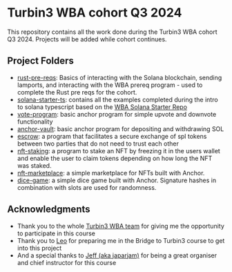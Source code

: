 # Turbin3 WBA cohort Q3 2024

This repository contains all the work done during the Turbin3 WBA cohort Q3 2024. Projects will be added while cohort continues.

## Project Folders

- [rust-pre-reqs](./rust-pre-req/README.md): Basics of interacting with the Solana blockchain, sending lamports, and interacting with the WBA prereq program - used to complete the Rust pre reqs for the cohort.
- [solana-starter-ts](./solana-starter-ts/README.md): contains all the examples completed during the intro to solana typescript based on the [WBA Solana Starter Repo](https://github.com/Web3-Builders-Alliance/solana-starter)
- [vote-program](./vote-program/README.md): basic anchor program for simple upvote and downvote functionality
- [anchor-vault](./anchor-vault/README.md): basic anchor program for depositing and withdrawing SOL
- [escrow](./escrow/README.md):  a program that facilitates a secure exchange of spl tokens between two parties that do not need to trust each other
- [nft-staking](./nft-staking/README.md): a program to stake an NFT by freezing it in the users wallet and enable the user to claim tokens depending on how long the NFT was staked.
- [nft-marketplace](./nft-marketplace/README.md): a simple marketplace for NFTs built with Anchor.
- [dice-game](./dice-game/README.md): a simple dice game built with Anchor. Signature hashes in combination with slots are used for randomness.

## Acknowledgments

  - Thank you to the whole [Turbin3 WBA team](https://x.com/solanaturbine) for giving me the opportunity to participate in this course
  - Thank you to [Leo](https://x.com/L0STE_) for preparing me in the Bridge to Turbin3 course to get into this project
  - And a special thanks to [Jeff (aka japarjam)](https://x.com/japarjam) for being a great organiser and chief instructor for this course
